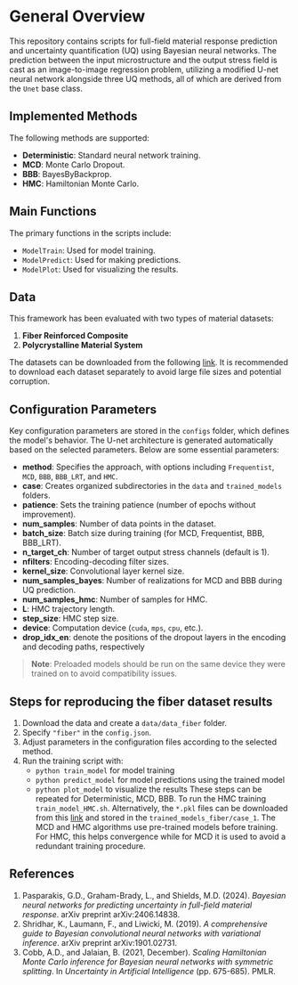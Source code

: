 # General Overview

This repository contains scripts for full-field material response prediction and uncertainty quantification (UQ) using Bayesian neural networks. The prediction between the input microstructure and the output stress field is cast as an image-to-image regression problem, utilizing a modified U-net neural network alongside three UQ methods, all of which are derived from the `Unet` base class.

## Implemented Methods

The following methods are supported:

- **Deterministic**: Standard neural network training.
- **MCD**: Monte Carlo Dropout.
- **BBB**: BayesByBackprop.
- **HMC**: Hamiltonian Monte Carlo.

## Main Functions

The primary functions in the scripts include:

- `ModelTrain`: Used for model training.
- `ModelPredict`: Used for making predictions.
- `ModelPlot`: Used for visualizing the results.

## Data

This framework has been evaluated with two types of material datasets:

1. **Fiber Reinforced Composite**
2. **Polycrystalline Material System**

The datasets can be downloaded from the following [link](https://livejohnshopkins.sharepoint.com/:f:/r/sites/JHUDataArchive/Shared%20Documents/ShieldsM_JHRDataRepository_20241031/data?csf=1&web=1&e=CMc09P). It is recommended to download each dataset separately to avoid large file sizes and potential corruption.

## Configuration Parameters

Key configuration parameters are stored in the `configs` folder, which defines the model's behavior. The U-net architecture is generated automatically based on the selected parameters. Below are some essential parameters:

- **method**: Specifies the approach, with options including `Frequentist`, `MCD`, `BBB`, `BBB_LRT`, and `HMC`.
- **case**: Creates organized subdirectories in the `data` and `trained_models` folders.
- **patience**: Sets the training patience (number of epochs without improvement).
- **num_samples**: Number of data points in the dataset.
- **batch_size**: Batch size during training (for MCD, Frequentist, BBB, BBB_LRT).
- **n_target_ch**: Number of target output stress channels (default is 1).
- **nfilters**: Encoding-decoding filter sizes.
- **kernel_size**: Convolutional layer kernel size.
- **num_samples_bayes**: Number of realizations for MCD and BBB during UQ prediction.
- **num_samples_hmc**: Number of samples for HMC.
- **L**: HMC trajectory length.
- **step_size**: HMC step size.
- **device**: Computation device (`cuda`, `mps`, `cpu`, etc.).
- **drop_idx_en**: denote the positions of the dropout layers in the encoding and decoding paths, respectively

> **Note**: Preloaded models should be run on the same device they were trained on to avoid compatibility issues.

## Steps for reproducing the fiber dataset results

1. Download the data and create a `data/data_fiber` folder.
2. Specify `"fiber"` in the `config.json`.
3. Adjust parameters in the configuration files according to the selected method.
4. Run the training script with:
   - `python train_model` for model training
   - `python predict_model` for model predictions using the trained model
   - `python plot_model` to visualize the results
  These steps can be repeated for Deterministic, MCD, BBB. To run the HMC training `train_model_HMC.sh`. Alternatively, the `*.pkl` files can be downloaded from this [link](https://livejohnshopkins.sharepoint.com/:f:/r/sites/JHUDataArchive/Shared%20Documents/ShieldsM_JHRDataRepository_20241031/data?csf=1&web=1&e=CMc09P) and stored in the `trained_models_fiber/case_1`. The MCD and HMC algorithms use pre-trained models before training. For HMC, this helps convergence while for MCD it is used to avoid a redundant training procedure.

## References

1. Pasparakis, G.D., Graham-Brady, L., and Shields, M.D. (2024). *Bayesian neural networks for predicting uncertainty in full-field material response*. arXiv preprint arXiv:2406.14838.
2. Shridhar, K., Laumann, F., and Liwicki, M. (2019). *A comprehensive guide to Bayesian convolutional neural networks with variational inference*. arXiv preprint arXiv:1901.02731.
3. Cobb, A.D., and Jalaian, B. (2021, December). *Scaling Hamiltonian Monte Carlo inference for Bayesian neural networks with symmetric splitting*. In *Uncertainty in Artificial Intelligence* (pp. 675-685). PMLR.
